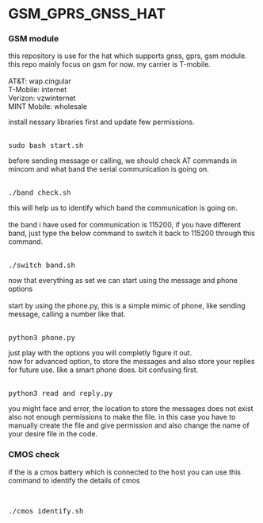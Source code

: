 # GSM_GPRS_GNSS_HAT</br>
<h3>GSM module</h3>
<p>
  this repository is use for the hat which supports gnss, gprs, gsm module. this repo mainly focus on gsm for now. my carrier is T-mobile.</br></br>
AT&T: wap.cingular</br>
T-Mobile: internet</br>
Verizon: vzwinternet</br>
MINT Mobile: wholesale</br>
<div>
  install nessary libraries first and update few permissions.</div></br>
  <pre>sudo bash start.sh</pre>
  before sending message or calling, we should check AT commands in mincom and what band the serial communication is going on.</br></br>
  <pre>./band_check.sh</pre>
  this will help us to identify which band the communication is going on.</br></br>
</div>
<div>
  the band i have used for communication is 115200, if you have different band, just type the below command to switch it back to 115200 through this command.</br></br>
  <pre>./switch_band.sh</pre>
</div>
<div>
  now that everything as set we can start using the message and phone options</br></br>
  start by using the phone.py, this is a simple mimic of phone, like sending message, calling a number like that.</br></br>
  <pre>python3 phone.py</pre>
  just play with the options you will completly figure it out.</br>
</div>
<div>
  now for advanced option, to store the messages and also store your replies for future use. like a smart phone does. bit confusing first. </br></br>
  <pre>python3 read_and_reply.py</pre>
  you might face and error, the location to store the messages does not exist also not enough permissions to make the file. in this case you have to manually create the file and give permission and also change the name of your desire file in the code.</br>
</div>
</p>
<h3>CMOS check</h3>
<p>if the is a cmos battery which is connected to the host you can use this command to identify the details of cmos</p></br>
<pre>./cmos_identify.sh</pre>
